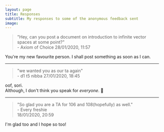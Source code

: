 ```yaml
---
layout: page
title: Responses
subtitle: My responses to some of the anonymous feedback sent
image:
---
```

> "Hey, can you post a document on introduction to infinite vector spaces at some point?"  
> \- Axiom of Choice 
> 28/01/2020, 11:57

You're my new favourite person. I shall post something as soon as I can.

---
> "we wanted you as our ta again"  
> \- d1 t5 nibba 
> 27/01/2020, 18:45

oof, sori.  
Although, I don't think you speak for *everyone*. 👀

---

> "So glad you are a TA for 106 and 108(hopefully) as well."  
> \- Every freshie  
> 18/01/2020, 20:59

I'm glad too and I hope so too!
